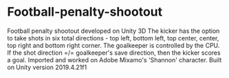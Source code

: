 # Football-penalty-shootout
Football penalty shootout developed on Unity 3D
The kicker has the option to take shots in six total directions - top left, bottom left, top center, center, top right and bottom right corner.
The goalkeeper is controlled by the CPU.
If the shot direction =/= goalkeeper's save direction, then the kicker scores a goal.
Imported and worked on Adobe Mixamo's 'Shannon' character.
Built on Unity version 2019.4.21f1
